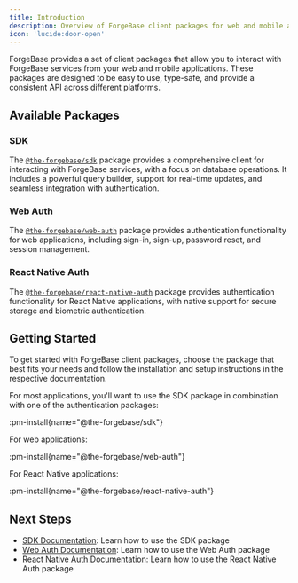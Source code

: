 ```yaml
---
title: Introduction
description: Overview of ForgeBase client packages for web and mobile applications
icon: 'lucide:door-open'
---
```


ForgeBase provides a set of client packages that allow you to interact with ForgeBase services from your web and mobile applications. These packages are designed to be easy to use, type-safe, and provide a consistent API across different platforms.

## Available Packages

### SDK

The [`@the-forgebase/sdk`](/client-packages/sdk/introduction) package provides a comprehensive client for interacting with ForgeBase services, with a focus on database operations. It includes a powerful query builder, support for real-time updates, and seamless integration with authentication.

### Web Auth

The [`@the-forgebase/web-auth`](/client-packages/web-auth/introduction) package provides authentication functionality for web applications, including sign-in, sign-up, password reset, and session management.

### React Native Auth

The [`@the-forgebase/react-native-auth`](/client-packages/react-native-auth/introduction) package provides authentication functionality for React Native applications, with native support for secure storage and biometric authentication.

## Getting Started

To get started with ForgeBase client packages, choose the package that best fits your needs and follow the installation and setup instructions in the respective documentation.

For most applications, you'll want to use the SDK package in combination with one of the authentication packages:

:pm-install{name="@the-forgebase/sdk"}

For web applications:

:pm-install{name="@the-forgebase/web-auth"}

For React Native applications:

:pm-install{name="@the-forgebase/react-native-auth"}

## Next Steps

- [SDK Documentation](/client-packages/sdk/introduction): Learn how to use the SDK package
- [Web Auth Documentation](/client-packages/web-auth/introduction): Learn how to use the Web Auth package
- [React Native Auth Documentation](/client-packages/react-native-auth/introduction): Learn how to use the React Native Auth package
